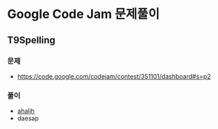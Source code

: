 # Google Code Jam 문제풀이 

## T9Spelling

### 문제
- https://code.google.com/codejam/contest/351101/dashboard#s=p2 
 
### 풀이 
- [ahaljh](https://github.com/scala-tutorials-kr/google-code-jam-problems/blob/master/qualification-round-africa-2010/t9spelling-ahaljh.scala)
- daesap  

